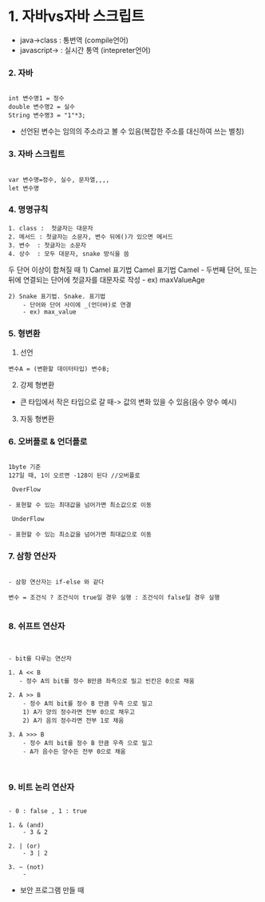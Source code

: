 # 1. 자바vs자바 스크립트


* java->class : 통번역  (compile언어)
* javascript-> : 실시간 통역  (intepreter언어)


### 2. 자바

```

int 변수명1 = 정수
double 변수명2 = 실수
String 변수명3 = "1"*3;

```
* 선언된 변수는 임의의 주소라고 볼 수 있음(복잡한 주소를 대신하여 쓰는 별칭)

### 3. 자바 스크립트

```

var 변수명=정수, 실수, 문자열,,,,
let 변수명

```

### 4. 명명규칙
    1. class :  첫글자는 대문자
    2. 메서드 : 첫글자는 소문자, 변수 뒤에()가 있으면 메서드
    3. 변수  : 첫글자는 소문자
    4. 상수  : 모두 대문자, snake 방식을 씀

 두 단어 이상이 합쳐질 때
    1) Camel 표기법 Camel 표기법 Camel
		- 두번째 단어, 또는 뒤에 연결되는 단어에 첫글자를 대문자로 작성
		- ex) maxValueAge

	2) Snake 표기법. Snake. 표기법
		- 단어와 단어 사이에 _(언더바)로 연결
		- ex) max_value



### 5. 형변환

1. 선언
```
변수A = (변환할 데이터타입) 변수B;
```

2. 강제 형변환
* 큰 타입에서 작은 타입으로 갈 때-> 값의 변화 있을 수 있음(음수 양수 예시)

3. 자동 형변환


### 6. 오버플로 & 언더플로

```

1byte 기준 
127일 때, 1이 오르면 -128이 된다 //오버플로

 OverFlow 

- 표현할 수 있는 최대값을 넘어가면 최소값으로 이동

 UnderFlow

- 표현할 수 있는 최소값을 넘어가면 최대값으로 이동

```

### 7. 삼항 연산자

```

- 삼항 연산자는 if-else 와 같다

변수 = 조건식 ? 조건식이 true일 경우 실행 : 조건식이 false일 경우 실행


```


### 8. 쉬프트 연산자

```


- bit를 다루는 연산자

1. A << B
   - 정수 A의 bit를 정수 B만큼 좌측으로 밀고 빈칸은 0으로 채움

2. A >> B
	- 정수 A의 bit를 정수 B 만큼 우측 으로 밀고 
	1) A가 양의 정수라면 전부 0으로 채우고
	2) A가 음의 정수라면 전부 1로 채움

3. A >>> B
	- 정수 A의 bit를 정수 B 만큼 우측 으로 밀고 
	- A가 음수든 양수든 전부 0으로 채움



```


### 9. 비트 논리 연산자

```

- 0 : false , 1 : true

1. & (and)   
	- 3 & 2

2. | (or)
	- 3 | 2

3. ~ (not)
	- 

```
* 보안 프로그램 만들 때
